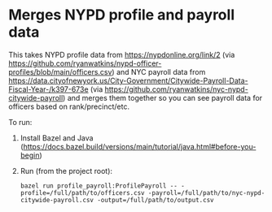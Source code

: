 # Merges NYPD profile and payroll data

This takes NYPD profile data from https://nypdonline.org/link/2 (via https://github.com/ryanwatkins/nypd-officer-profiles/blob/main/officers.csv) and NYC payroll data from https://data.cityofnewyork.us/City-Government/Citywide-Payroll-Data-Fiscal-Year-/k397-673e (via https://github.com/ryanwatkins/nyc-nypd-citywide-payroll) and merges them together so you can see payroll data for officers based on rank/precinct/etc.

To run:

1. Install Bazel and Java (https://docs.bazel.build/versions/main/tutorial/java.html#before-you-begin)
1. Run (from the project root):

   ```
   bazel run profile_payroll:ProfilePayroll -- -profile=/full/path/to/officers.csv -payroll=/full/path/to/nyc-nypd-citywide-payroll.csv -output=/full/path/to/output.csv
   ```
